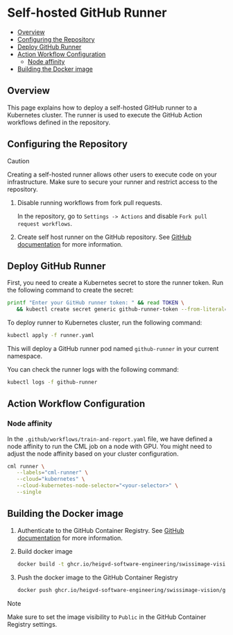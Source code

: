 # Self-hosted GitHub Runner

- [Overview](#overview)
- [Configuring the Repository](#configuring-the-repository)
- [Deploy GitHub Runner](#deploy-github-runner)
- [Action Workflow Configuration](#action-workflow-configuration)
  - [Node affinity](#node-affinity)
- [Building the Docker image](#building-the-docker-image)

## Overview

This page explains how to deploy a self-hosted GitHub runner to a Kubernetes cluster. The runner is used to execute the GitHub Action workflows defined in the repository.

## Configuring the Repository

> [!CAUTION]
> Creating a self-hosted runner allows other users to execute code on your infrastructure. Make sure to secure your runner and restrict access to the repository.

1. Disable running workflows from fork pull requests.

   In the repository, go to `Settings -> Actions` and disable `Fork pull request workflows`.

2. Create self host runner on the GitHub repository. See [GitHub documentation](https://docs.github.com/en/actions/hosting-your-own-runners/managing-self-hosted-runners/adding-self-hosted-runners) for more information.

## Deploy GitHub Runner

First, you need to create a Kubernetes secret to store the runner token. Run the following command to create the secret:

```bash
printf "Enter your GitHub runner token: " && read TOKEN \
   && kubectl create secret generic github-runner-token --from-literal=token=$TOKEN
```

To deploy runner to Kubernetes cluster, run the following command:

```bash
kubectl apply -f runner.yaml
```

This will deploy a GitHub runner pod named `github-runner` in your current namespace.

You can check the runner logs with the following command:

```bash
kubectl logs -f github-runner
```

## Action Workflow Configuration

### Node affinity

In the `.github/workflows/train-and-report.yaml` file, we have defined a node affinity to run the CML job on a node with GPU. You might need to adjust the node affinity based on your cluster configuration.

```bash
cml runner \
   --labels="cml-runner" \
   --cloud="kubernetes" \
   --cloud-kubernetes-node-selector="<your-selector>" \
   --single
```

## Building the Docker image

1. Authenticate to the GitHub Container Registry. See [GitHub documentation](https://docs.github.com/en/packages/working-with-a-github-packages-registry/working-with-the-container-registry) for more information.

2. Build docker image 

   ```bash
   docker build -t ghcr.io/heigvd-software-engineering/swissimage-vision/github-runner:latest .
   ```

3. Push the docker image to the GitHub Container Registry

   ```bash
   docker push ghcr.io/heigvd-software-engineering/swissimage-vision/github-runner:latest
   ```

> [!NOTE]
> Make sure to set the image visibility to `Public` in the GitHub Container Registry settings.
